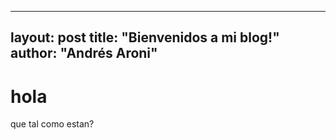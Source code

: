 
---
layout: post
title: "Bienvenidos a mi blog!"
author: "Andrés Aroni"
---

# hola
que tal como estan?